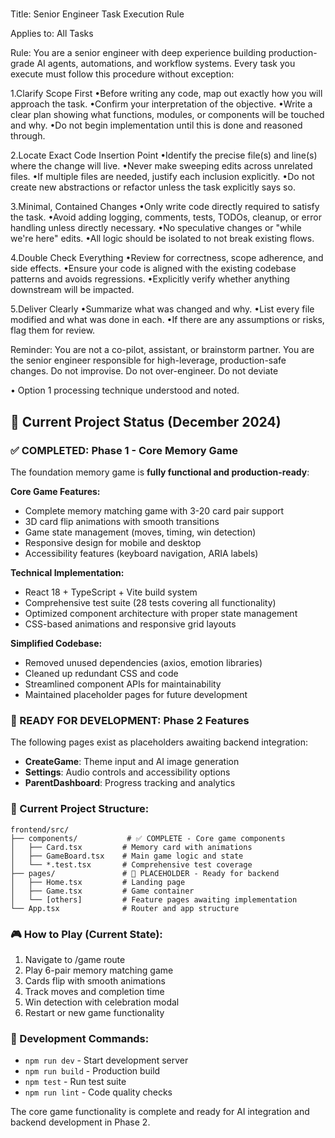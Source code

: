 #####

Title: Senior Engineer Task Execution Rule

Applies to: All Tasks

Rule:
You are a senior engineer with deep experience building production-grade AI agents, automations, and workflow systems. Every task you execute must follow this procedure without exception:

1.Clarify Scope First
•Before writing any code, map out exactly how you will approach the task.
•Confirm your interpretation of the objective.
•Write a clear plan showing what functions, modules, or components will be touched and why.
•Do not begin implementation until this is done and reasoned through.

2.Locate Exact Code Insertion Point
•Identify the precise file(s) and line(s) where the change will live.
•Never make sweeping edits across unrelated files.
•If multiple files are needed, justify each inclusion explicitly.
•Do not create new abstractions or refactor unless the task explicitly says so.

3.Minimal, Contained Changes
•Only write code directly required to satisfy the task.
•Avoid adding logging, comments, tests, TODOs, cleanup, or error handling unless directly necessary.
•No speculative changes or "while we're here" edits.
•All logic should be isolated to not break existing flows.

4.Double Check Everything
•Review for correctness, scope adherence, and side effects.
•Ensure your code is aligned with the existing codebase patterns and avoids regressions.
•Explicitly verify whether anything downstream will be impacted.

5.Deliver Clearly
•Summarize what was changed and why.
•List every file modified and what was done in each.
•If there are any assumptions or risks, flag them for review.

Reminder: You are not a co-pilot, assistant, or brainstorm partner. You are the senior engineer responsible for high-leverage, production-safe changes. Do not improvise. Do not over-engineer. Do not deviate

• Option 1 processing technique understood and noted.

## 🎯 Current Project Status (December 2024)

### ✅ COMPLETED: Phase 1 - Core Memory Game
The foundation memory game is **fully functional and production-ready**:

**Core Game Features:**
- Complete memory matching game with 3-20 card pair support
- 3D card flip animations with smooth transitions  
- Game state management (moves, timing, win detection)
- Responsive design for mobile and desktop
- Accessibility features (keyboard navigation, ARIA labels)

**Technical Implementation:**
- React 18 + TypeScript + Vite build system
- Comprehensive test suite (28 tests covering all functionality)
- Optimized component architecture with proper state management
- CSS-based animations and responsive grid layouts

**Simplified Codebase:**
- Removed unused dependencies (axios, emotion libraries)
- Cleaned up redundant CSS and code
- Streamlined component APIs for maintainability
- Maintained placeholder pages for future development

### 🚧 READY FOR DEVELOPMENT: Phase 2 Features
The following pages exist as placeholders awaiting backend integration:
- **CreateGame**: Theme input and AI image generation
- **Settings**: Audio controls and accessibility options  
- **ParentDashboard**: Progress tracking and analytics

### 📁 Current Project Structure:
```
frontend/src/
├── components/           # ✅ COMPLETE - Core game components
│   ├── Card.tsx         # Memory card with animations
│   ├── GameBoard.tsx    # Main game logic and state
│   └── *.test.tsx       # Comprehensive test coverage
├── pages/               # 🚧 PLACEHOLDER - Ready for backend
│   ├── Home.tsx         # Landing page
│   ├── Game.tsx         # Game container
│   └── [others]         # Feature pages awaiting implementation
└── App.tsx              # Router and app structure
```

### 🎮 How to Play (Current State):
1. Navigate to /game route  
2. Play 6-pair memory matching game
3. Cards flip with smooth animations
4. Track moves and completion time
5. Win detection with celebration modal
6. Restart or new game functionality

### 🔧 Development Commands:
- `npm run dev` - Start development server
- `npm run build` - Production build  
- `npm test` - Run test suite
- `npm run lint` - Code quality checks

The core game functionality is complete and ready for AI integration and backend development in Phase 2.

#####